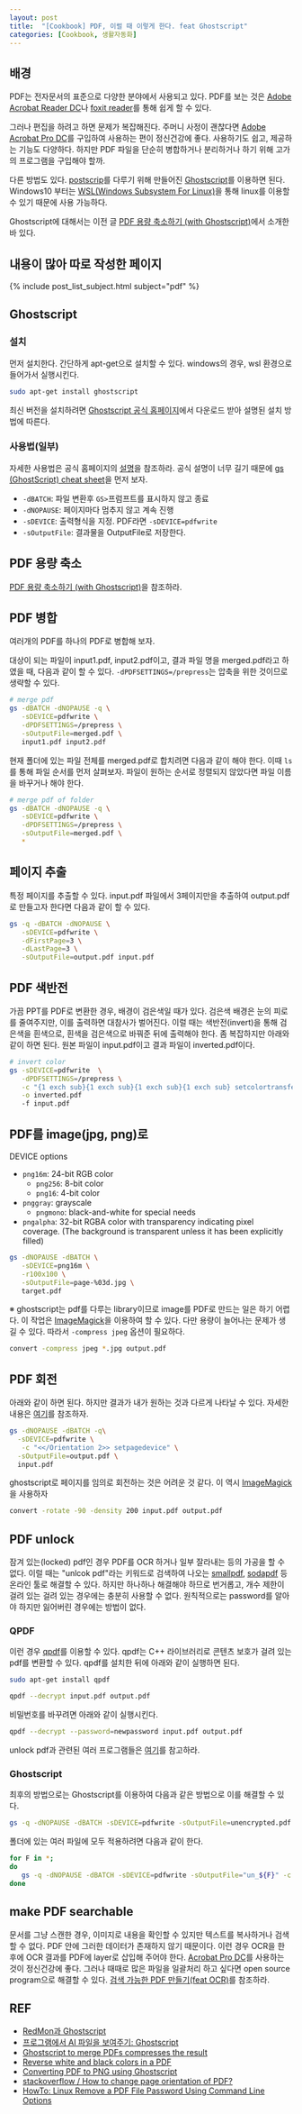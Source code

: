 ```yaml
---
layout: post
title:  "[Cookbook] PDF, 이럴 때 이렇게 한다. feat Ghostscript"
categories: [Cookbook, 생활자동화]
---
```


## 배경

PDF는 전자문서의 표준으로 다양한 분야에서 사용되고 있다. PDF를 보는 것은 [Adobe Acrobat Reader DC](https://get.adobe.com/kr/reader/)나 [foxit reader](https://www.foxitsoftware.com/pdf-reader/)를 통해 쉽게 할 수 있다.

그러나 편집을 하려고 하면 문제가 복잡해진다. 주머니 사정이 괜찮다면 [Adobe Acrobat Pro DC](https://acrobat.adobe.com/kr/ko/free-trial-download.html)를 구입하여 사용하는 편이 정신건강에 좋다. 사용하기도 쉽고, 제공하는 기능도 다양하다. 하지만 PDF 파일을 단순히 병합하거나 분리하거나 하기 위해 고가의 프로그램을 구입해야 할까.

다른 방법도 있다. [postscrip](https://namu.wiki/w/%ED%8F%AC%EC%8A%A4%ED%8A%B8%EC%8A%A4%ED%81%AC%EB%A6%BD%ED%8A%B8)를 다루기 위해 만들어진 [Ghostscript](https://www.ghostscript.com/)를 이용하면 된다. Windows10 부터는 [WSL(Windows Subsystem For Linux)](https://docs.microsoft.com/ko-kr/windows/wsl/install-win10)을 통해 linux를 이용할 수 있기 때문에 사용 가능하다.

Ghostscript에 대해서는 이전 글 [PDF 용량 축소하기 (with Ghostscript)]({{site.baseurl}}/2018/08/31/PDF-%EC%9A%A9%EB%9F%89-%EC%B6%95%EC%86%8C%ED%95%98%EA%B8%B0)에서 소개한 바 있다.

## 내용이 많아 따로 작성한 페이지

{% include post_list_subject.html subject="pdf" %}

## Ghostscript

### 설치

먼저 설치한다. 간단하게 apt-get으로 설치할 수 있다. windows의 경우, wsl 환경으로 들어가서 실행시킨다.

```bash
sudo apt-get install ghostscript
```

최신 버전을 설치하려면 [Ghostscript 공식 홈페이지](https://www.ghostscript.com/)에서 다운로드 받아 설명된 설치 방법에 따른다.

### 사용법(일부)

자세한 사용법은 공식 홈페이지의 [설명](https://www.ghostscript.com/doc/current/Use.htm)을 참조하라. 공식 설명이 너무 길기 때문에 [gs (GhostScript) cheat sheet](http://flukylogs.blogspot.com/2012/08/gs-ghostscript-cheat-sheet.html)을 먼저 보자.

* `-dBATCH`: 파일 변환후 `GS>`프럼프트를 표시하지 않고 종료
* `-dNOPAUSE`: 페이지마다 멈추지 않고 계속 진행
* `-sDEVICE`: 출력형식을 지정. PDF라면 `-sDEVICE=pdfwrite`
* `-sOutputFile`: 결과물을 OutputFile로 저장한다.

## PDF 용량  축소

[PDF 용량 축소하기 (with Ghostscript)]({{site.baseurl}}/2018/08/31/PDF-%EC%9A%A9%EB%9F%89-%EC%B6%95%EC%86%8C%ED%95%98%EA%B8%B0)을 참조하라.

## PDF 병합

여러개의 PDF를 하나의 PDF로 병합해 보자.

대상이 되는 파일이 input1.pdf, input2.pdf이고, 결과 파일 명을 merged.pdf라고 하였을 때, 다음과 같이 할 수 있다. `-dPDFSETTINGS=/prepress`는 압축을 위한 것이므로 생략할 수 있다.

```bash
# merge pdf
gs -dBATCH -dNOPAUSE -q \
   -sDEVICE=pdfwrite \
   -dPDFSETTINGS=/prepress \
   -sOutputFile=merged.pdf \
   input1.pdf input2.pdf
```

현재 폴더에 있는 파일 전체를 merged.pdf로 합치려면 다음과 같이 해야 한다. 이때 `ls`를 통해 파일 순서를 먼저 살펴보자. 파일이 원하는 순서로 정렬되지 않았다면 파일 이름을 바꾸거나 해야 한다.

```bash
# merge pdf of folder
gs -dBATCH -dNOPAUSE -q \
   -sDEVICE=pdfwrite \
   -dPDFSETTINGS=/prepress \
   -sOutputFile=merged.pdf \
   *
```

## 페이지 추출

특정 페이지를 추출할 수 있다. input.pdf 파일에서 3페이지만을 추출하여 output.pdf로 만들고자 한다면 다음과 같이 할 수 있다.

```bash
gs -q -dBATCH -dNOPAUSE \
   -sDEVICE=pdfwrite \
   -dFirstPage=3 \
   -dLastPage=3 \
   -sOutputFile=output.pdf input.pdf
```

## PDF 색반전

가끔 PPT를 PDF로 변환한 경우, 배경이 검은색일 때가 있다. 검은색 배경은 눈의 피로를 줄여주지만, 이를 출력하면 대참사가 벌어진다. 이럴 때는 색반전(invert)을 통해 검은색을 흰색으로, 흰색을 검은색으로 바꿔준 뒤에 출력해야 한다. 좀 복잡하지만 아래와 같이 하면 된다. 원본 파일이 input.pdf이고 결과 파일이 inverted.pdf이다.

```bash
# invert color
gs -sDEVICE=pdfwrite  \
   -dPDFSETTINGS=/prepress \
   -c "{1 exch sub}{1 exch sub}{1 exch sub}{1 exch sub} setcolortransfer" \
   -o inverted.pdf
   -f input.pdf
```

## PDF를 image(jpg, png)로

DEVICE options

* `png16m`: 24-bit RGB color
  * `png256`: 8-bit color
  * `png16`: 4-bit color
* `pnggray`: grayscale
  * `pngmono`: black-and-white for special needs
* `pngalpha`: 32-bit RGBA color with transparency indicating pixel coverage. (The background is transparent unless it has been explicitly filled)

```bash
gs -dNOPAUSE -dBATCH \
   -sDEVICE=png16m \
   -r100x100 \
   -sOutputFile=page-%03d.jpg \
   target.pdf
```

※ ghostscript는 pdf를 다루는 library이므로 image를 PDF로 만드는 일은 하기 어렵다. 이 작업은 [ImageMagick](https://imagemagick.org/index.php)을 이용하여 할 수 있다. 다만 용량이 늘어나는 문제가 생길 수 있다. 따라서 `-compress jpeg` 옵션이 필요하다.

```bash
convert -compress jpeg *.jpg output.pdf
```

## PDF 회전

아래와 같이 하면 된다. 하지만 결과가 내가 원하는 것과 다르게 나타날 수 있다. 자세한 내용은 [여기](https://stackoverflow.com/a/3108179)를 참조하자.

```bash
gs -dNOPAUSE -dBATCH -q\
  -sDEVICE=pdfwrite \
   -c "<</Orientation 2>> setpagedevice" \
  -sOutputFile=output.pdf \
  input.pdf
```

ghostscript로 페이지를 임의로 회전하는 것은 어려운 것 같다. 이 역시 [ImageMagick](https://imagemagick.org/index.php)을 사용하자

```bash
convert -rotate -90 -density 200 input.pdf output.pdf
```

## PDF unlock

잠겨 있는(locked) pdf인 경우 PDF를 OCR 하거나 일부 잘라내는 등의 가공을 할 수 없다. 이럴 때는 "unlcok pdf"라는 키워드로 검색하여 나오는 [smallpdf](https://smallpdf.com/kr/unlock-pdf), [sodapdf](https://www.sodapdf.com/ko/unlock-pdf/) 등 온라인 툴로 해결할 수 있다. 하지만 하나하나 해결해야 하므로 번거롭고, 개수 제한이 걸려 있는 걸려 있는 경우에는 충분히 사용할 수 없다. 원칙적으로는 password를 알아야 하지만 잃어버린 경우에는 방법이 없다.

### QPDF

이런 경우 [qpdf](https://github.com/qpdf/qpdf)를 이용할 수 있다. qpdf는 C++ 라이브러리로 콘텐츠 보호가 걸려 있는 pdf를 변환할 수 있다. qpdf를 설치한 뒤에 아래와 같이 실행하면 된다.

```bash
sudo apt-get install qpdf
```

```bash
qpdf --decrypt input.pdf output.pdf
```

비밀번호를 바꾸려면 아래와 같이 실행시킨다.

```bash
qpdf --decrypt --password=newpassword input.pdf output.pdf
```

unlock pdf과 관련된 여러 프로그램들은 [여기](https://listoffreeware.com/best-free-software-unlock-pdf/)를 참고하라.

### Ghostscript

최후의 방법으로는 Ghostscript를 이용하여 다음과 같은 방법으로 이를 해결할 수 있다.

```bash
gs -q -dNOPAUSE -dBATCH -sDEVICE=pdfwrite -sOutputFile=unencrypted.pdf -c .setpdfwrite -f encrypted.pdf
```

폴더에 있는 여러 파일에 모두 적용하려면 다음과 같이 한다.

```bash
for F in *;
do
   gs -q -dNOPAUSE -dBATCH -sDEVICE=pdfwrite -sOutputFile="un_${F}" -c .setpdfwrite -f "${F}"
done
```

## make PDF searchable

문서를 그냥 스캔한 경우, 이미지로 내용을 확인할 수 있지만 텍스트를 복사하거나 검색할 수 없다. PDF 안에 그러한 데이터가 존재하지 않기 때문이다. 이런 경우 OCR을 한 후에 OCR 결과를 PDF에 layer로 삽입해 주어야 한다. [Acrobat Pro DC](https://acrobat.adobe.com/kr/ko/acrobat.html)를 사용하는 것이 정신건강에 좋다. 그러나 때때로 많은 파일을 일괄처리 하고 싶다면 open source program으로 해결할 수 있다. [검색 가능한 PDF 만들기(feat OCR)]({{site.baseurl}}/2019/07/08/Build-searchable-pdf)를 참조하라.

## REF

* [RedMon과 Ghostscript](http://chitchat2014.blogspot.com/2014/07/redmon-ghostscript.html)
* [프로그램에서 AI 파일을 보여주기: Ghostscript](http://blog.devquest.co.kr/imp/305)
* [Ghostscript to merge PDFs compresses the result](https://stackoverflow.com/questions/8158584/ghostscript-to-merge-pdfs-compresses-the-result)
* [Reverse white and black colors in a PDF](https://stackoverflow.com/questions/30284327/reverse-white-and-black-colors-in-a-pdf)
* [Converting PDF to PNG using Ghostscript](https://www.opentechguides.com/how-to/article/tools/42/pdf-to-pnf.html)
* [stackoverflow / How to change page orientation of PDF?](https://stackoverflow.com/a/3108179)
* [HowTo: Linux Remove a PDF File Password Using Command Line Options](https://www.cyberciti.biz/faq/removing-password-from-pdf-on-linux/)
